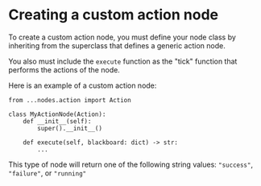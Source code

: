 # Creating a custom action node

To create a custom action node, you must define your node class by inheriting from the superclass that defines a generic action node.

You also must include the `execute` function as the "tick" function that performs the actions of the node.

Here is an example of a custom action node:

```
from ...nodes.action import Action

class MyActionNode(Action):
    def __init__(self):
        super().__init__()
    
    def execute(self, blackboard: dict) -> str:
        ...
```

This type of node will return one of the following string values: `"success"`, `"failure"`, or `"running"`